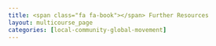 ```yaml
---
title: <span class="fa fa-book"></span> Further Resources
layout: multicourse_page
categories: [local-community-global-movement]
---
```

